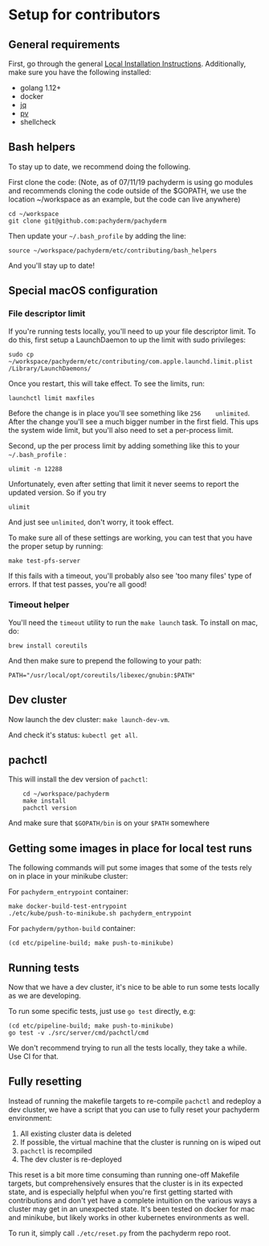 # Setup for contributors

## General requirements

First, go through the general [Local Installation Instructions](https://docs.pachyderm.com/latest/getting_started/local_installation/). Additionally, make sure you have the following installed:

- golang 1.12+
- docker
- [jq](https://stedolan.github.io/jq/)
- [pv](http://ivarch.com/programs/pv.shtml)
- shellcheck

## Bash helpers

To stay up to date, we recommend doing the following.

First clone the code:
(Note, as of 07/11/19 pachyderm is using go modules and recommends cloning the code outside of the $GOPATH, we use the location ~/workspace as an example, but the code can live anywhere)

    cd ~/workspace
    git clone git@github.com:pachyderm/pachyderm

Then update your `~/.bash_profile` by adding the line:

    source ~/workspace/pachyderm/etc/contributing/bash_helpers

And you'll stay up to date!

## Special macOS configuration

### File descriptor limit

If you're running tests locally, you'll need to up your file descriptor limit. To do this, first setup a LaunchDaemon to up the limit with sudo privileges:

    sudo cp ~/workspace/pachyderm/etc/contributing/com.apple.launchd.limit.plist /Library/LaunchDaemons/

Once you restart, this will take effect. To see the limits, run:

    launchctl limit maxfiles

Before the change is in place you'll see something like `256    unlimited`. After the change you'll see a much bigger number in the first field. This ups the system wide limit, but you'll also need to set a per-process limit.

Second, up the per process limit by adding something like this to your `~/.bash_profile` :

    ulimit -n 12288

Unfortunately, even after setting that limit it never seems to report the updated version. So if you try

    ulimit

And just see `unlimited`, don't worry, it took effect.

To make sure all of these settings are working, you can test that you have the proper setup by running:

    make test-pfs-server

If this fails with a timeout, you'll probably also see 'too many files' type of errors. If that test passes, you're all good!

### Timeout helper

You'll need the `timeout` utility to run the `make launch` task. To install on mac, do:

    brew install coreutils

And then make sure to prepend the following to your path:

    PATH="/usr/local/opt/coreutils/libexec/gnubin:$PATH"

## Dev cluster

Now launch the dev cluster: `make launch-dev-vm`.

And check it's status: `kubectl get all`.

## pachctl

This will install the dev version of `pachctl`:

```
    cd ~/workspace/pachyderm
    make install
    pachctl version
```

And make sure that `$GOPATH/bin` is on your `$PATH` somewhere

## Getting some images in place for local test runs

The following commands will put some images that some of the tests rely on in
place in your minikube cluster:

For `pachyderm_entrypoint` container:

```
make docker-build-test-entrypoint
./etc/kube/push-to-minikube.sh pachyderm_entrypoint
```

For `pachyderm/python-build` container:

```
(cd etc/pipeline-build; make push-to-minikube)
```

## Running tests

Now that we have a dev cluster, it's nice to be able to run some tests locally
as we are developing.

To run some specific tests, just use `go test` directly, e.g:
```
(cd etc/pipeline-build; make push-to-minikube)
go test -v ./src/server/cmd/pachctl/cmd
```

We don't recommend trying to run all the tests locally, they take a while. Use
CI for that.

## Fully resetting

Instead of running the makefile targets to re-compile `pachctl` and redeploy
a dev cluster, we have a script that you can use to fully reset your pachyderm
environment:

1) All existing cluster data is deleted
2) If possible, the virtual machine that the cluster is running on is wiped
out
3) `pachctl` is recompiled
4) The dev cluster is re-deployed

This reset is a bit more time consuming than running one-off Makefile targets,
but comprehensively ensures that the cluster is in its expected state, and is
especially helpful when you're first getting started with contributions and
don't yet have a complete intuition on the various ways a cluster may get in
an unexpected state. It's been tested on docker for mac and minikube, but
likely works in other kubernetes environments as well.

To run it, simply call `./etc/reset.py` from the pachyderm repo root.
